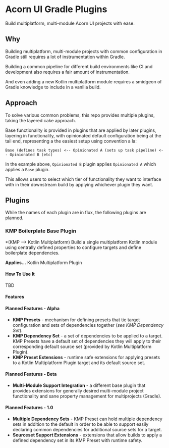 # Acorn UI Gradle Plugins
Build multiplatform, multi-module Acorn UI projects with ease.

## Why
Building multiplatform, multi-module projects with common configuration in Gradle still requires a lot of instrumentation within Gradle.

Building a common pipeline for different build environments like CI and development also requires a fair amount of instrumentation.

And even adding a new Kotlin multiplatform module requires a smidgeon of Gradle knowledge to include in a vanilla build.

## Approach

To solve various common problems, this repo provides multiple plugins, taking the layered cake approach.

Base functionality is provided in plugins that are applied by later plugins, layering in functionality, with opinionated default configuration being at the tail end, representing a the easiest setup using convention a la:

    Base (defines task types) <-- Opinionated A (sets up task pipeline) <-- Opinionated B (etc)

In the example above, `Opinionated B` plugin applies `Opinionated A` which applies a `Base` plugin.

This allows users to select which tier of functionality they want to interface with in their downstream build by applying whichever plugin they want.

## Plugins
While the names of each plugin are in flux, the following plugins are planned.

### KMP Boilerplate Base Plugin
*(KMP --> Kotlin Multiplatform)
Build a single multiplatform Kotlin module using centrally defined properties to configure targets and define boilerplate dependencies.

**Applies...** Kotlin Multiplatform Plugin

#### How To Use It
TBD

#### Features

#### Planned Features - Alpha
* **KMP Presets** - mechanism for defining presets that tie target configuration and sets of dependencies together (*see KMP Dependency Set*).
* **KMP Dependency Set** - a set of dependencies to be applied to a target.  KMP Presets have a default set of dependencies they will apply to their corresponding default source set (provided by Kotlin Multiplatform Plugin).
* **KMP Preset Extensions** - runtime safe extensions for applying presets to a Kotlin Multiplatform Plugin target and its default source set.

#### Planned Features - Beta
* **Multi-Module Support Integration** - a different base plugin that provides extensions for generally desired multi-module project functionality and sane property management for multiprojects (Gradle).

#### Planned Features - 1.0
* **Multiple Dependency Sets** - KMP Preset can hold multiple dependency sets in addition to the default in order to be able to support easily declaring common dependencies for additional source sets for a target.
* **Sourceset Support Extensions** - extensions that allow builds to apply a defined dependency set in its KMP Preset with runtime safety.
